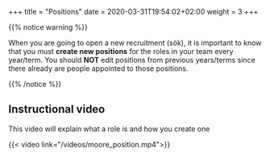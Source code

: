 +++
title = "Positions"
date =  2020-03-31T19:54:02+02:00
weight = 3
+++

{{% notice warning %}}

When you are going to open a new recruitment (sök), it is important to know that you must **create new positions** for the roles in your team every year/term. You should **NOT** edit positions from previous years/terms since there already are people appointed to those positions.

{{% /notice %}}

## Instructional video

This video will explain what a role is and how you create one

{{< video link="/videos/moore_position.mp4">}}
